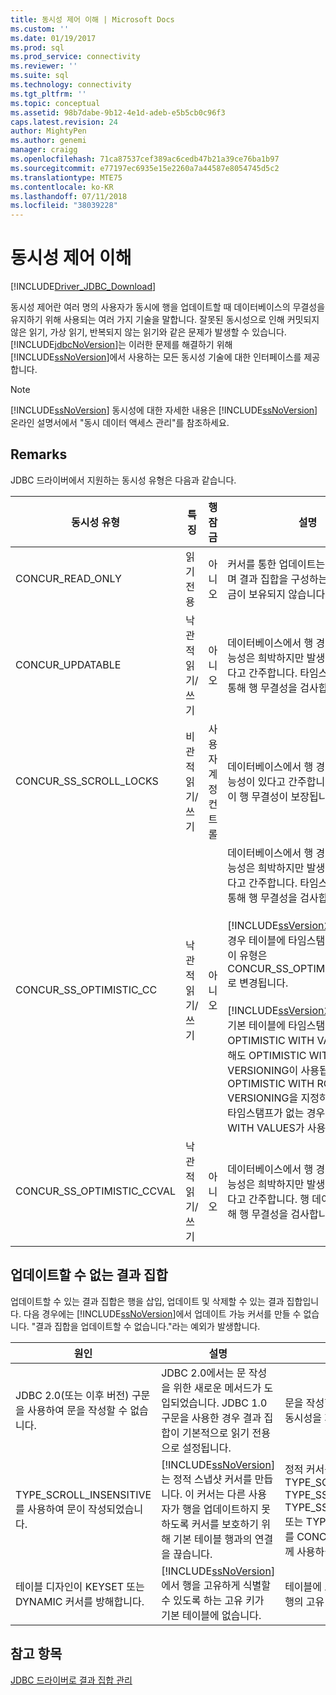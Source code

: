 ```yaml
---
title: 동시성 제어 이해 | Microsoft Docs
ms.custom: ''
ms.date: 01/19/2017
ms.prod: sql
ms.prod_service: connectivity
ms.reviewer: ''
ms.suite: sql
ms.technology: connectivity
ms.tgt_pltfrm: ''
ms.topic: conceptual
ms.assetid: 98b7dabe-9b12-4e1d-adeb-e5b5cb0c96f3
caps.latest.revision: 24
author: MightyPen
ms.author: genemi
manager: craigg
ms.openlocfilehash: 71ca87537cef389ac6cedb47b21a39ce76ba1b97
ms.sourcegitcommit: e77197ec6935e15e2260a7a44587e8054745d5c2
ms.translationtype: MTE75
ms.contentlocale: ko-KR
ms.lasthandoff: 07/11/2018
ms.locfileid: "38039228"
---
```

# <a name="understanding-concurrency-control"></a>동시성 제어 이해
[!INCLUDE[Driver_JDBC_Download](../../includes/driver_jdbc_download.md)]

  동시성 제어란 여러 명의 사용자가 동시에 행을 업데이트할 때 데이터베이스의 무결성을 유지하기 위해 사용되는 여러 가지 기술을 말합니다. 잘못된 동시성으로 인해 커밋되지 않은 읽기, 가상 읽기, 반복되지 않는 읽기와 같은 문제가 발생할 수 있습니다. [!INCLUDE[jdbcNoVersion](../../includes/jdbcnoversion_md.md)]는 이러한 문제를 해결하기 위해 [!INCLUDE[ssNoVersion](../../includes/ssnoversion_md.md)]에서 사용하는 모든 동시성 기술에 대한 인터페이스를 제공합니다.  
  
> [!NOTE]  
>  [!INCLUDE[ssNoVersion](../../includes/ssnoversion_md.md)] 동시성에 대한 자세한 내용은 [!INCLUDE[ssNoVersion](../../includes/ssnoversion_md.md)] 온라인 설명서에서 "동시 데이터 액세스 관리"를 참조하세요.  
  
## <a name="remarks"></a>Remarks  
 JDBC 드라이버에서 지원하는 동시성 유형은 다음과 같습니다.  
  
|동시성 유형|특징|행 잠금|설명|  
|----------------------|---------------------|---------------|-----------------|  
|CONCUR_READ_ONLY|읽기 전용|아니오|커서를 통한 업데이트는 지원되지 않으며 결과 집합을 구성하는 행에 대해 잠금이 보유되지 않습니다.|  
|CONCUR_UPDATABLE|낙관적 읽기/쓰기|아니오|데이터베이스에서 행 경합이 발생할 가능성은 희박하지만 발생할 가능성도 있다고 간주합니다. 타임스탬프 비교를 통해 행 무결성을 검사합니다.|  
|CONCUR_SS_SCROLL_LOCKS|비관적 읽기/쓰기|사용자 계정 컨트롤|데이터베이스에서 행 경합이 발생할 가능성이 있다고 간주합니다. 행 잠금 없이 행 무결성이 보장됩니다.|  
|CONCUR_SS_OPTIMISTIC_CC|낙관적 읽기/쓰기|아니오|데이터베이스에서 행 경합이 발생할 가능성은 희박하지만 발생할 가능성도 있다고 간주합니다. 타임스탬프 비교를 통해 행 무결성을 검사합니다.<br /><br /> [!INCLUDE[ssVersion2005](../../includes/ssversion2005_md.md)] 이상의 경우 테이블에 타임스탬프 열이 없으면 이 유형은 CONCUR_SS_OPTIMISTIC_CCVAL로 변경됩니다.<br /><br /> [!INCLUDE[ssVersion2000](../../includes/ssversion2000_md.md)]의 경우 기본 테이블에 타임스탬프 열이 있으면 OPTIMISTIC WITH VALUES를 지정해도 OPTIMISTIC WITH ROW VERSIONING이 사용됩니다. OPTIMISTIC WITH ROW VERSIONING을 지정하고 테이블에 타임스탬프가 없는 경우 OPTIMISTIC WITH VALUES가 사용됩니다.|  
|CONCUR_SS_OPTIMISTIC_CCVAL|낙관적 읽기/쓰기|아니오|데이터베이스에서 행 경합이 발생할 가능성은 희박하지만 발생할 가능성도 있다고 간주합니다. 행 데이터 비교를 통해 행 무결성을 검사합니다.|  
  
## <a name="result-sets-that-are-not-updateable"></a>업데이트할 수 없는 결과 집합  
 업데이트할 수 있는 결과 집합은 행을 삽입, 업데이트 및 삭제할 수 있는 결과 집합입니다. 다음 경우에는 [!INCLUDE[ssNoVersion](../../includes/ssnoversion_md.md)]에서 업데이트 가능 커서를 만들 수 없습니다. "결과 집합을 업데이트할 수 없습니다."라는 예외가 발생합니다.  
  
|원인|설명|해결책|  
|-----------|-----------------|------------|  
|JDBC 2.0(또는 이후 버전) 구문을 사용하여 문을 작성할 수 없습니다.|JDBC 2.0에서는 문 작성을 위한 새로운 메서드가 도입되었습니다. JDBC 1.0 구문을 사용한 경우 결과 집합이 기본적으로 읽기 전용으로 설정됩니다.|문을 작성할 때 결과 집합 유형과 동시성을 지정하십시오.|  
|TYPE_SCROLL_INSENSITIVE를 사용하여 문이 작성되었습니다.|[!INCLUDE[ssNoVersion](../../includes/ssnoversion_md.md)]는 정적 스냅샷 커서를 만듭니다. 이 커서는 다른 사용자가 행을 업데이트하지 못하도록 커서를 보호하기 위해 기본 테이블 행과의 연결을 끊습니다.|정적 커서를 만들지 않으려면 TYPE_SCROLL_SENSITIVE, TYPE_SS_SCROLL_KEYSET, TYPE_SS_SCROLL_DYNAMIC 또는 TYPE_FORWARD_ONLY를 CONCUR_UPDATABLE과 함께 사용하십시오.|  
|테이블 디자인이 KEYSET 또는 DYNAMIC 커서를 방해합니다.|[!INCLUDE[ssNoVersion](../../includes/ssnoversion_md.md)]에서 행을 고유하게 식별할 수 있도록 하는 고유 키가 기본 테이블에 없습니다.|테이블에 고유 키를 추가하여 각 행의 고유 ID를 제공하십시오.|  
  
## <a name="see-also"></a>참고 항목  
 [JDBC 드라이버로 결과 집합 관리](../../connect/jdbc/managing-result-sets-with-the-jdbc-driver.md)  
  
  
